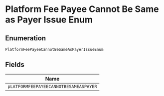 
# Platform Fee Payee Cannot Be Same as Payer Issue Enum

## Enumeration

`PlatformFeePayeeCannotBeSameAsPayerIssueEnum`

## Fields

| Name |
|  --- |
| `pLATFORMFEEPAYEECANNOTBESAMEASPAYER` |

